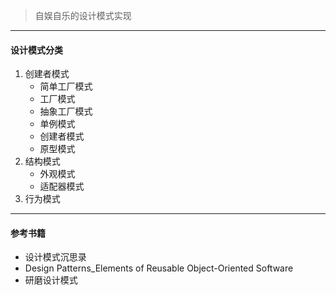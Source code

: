 > 自娱自乐的设计模式实现
---
#### 设计模式分类
1. 创建者模式
    - 简单工厂模式
    - 工厂模式
    - 抽象工厂模式
    - 单例模式
    - 创建者模式
    - 原型模式
2. 结构模式
    - 外观模式
    - 适配器模式
3. 行为模式
---
#### 参考书籍
- 设计模式沉思录
- Design Patterns_Elements of Reusable Object-Oriented Software
- 研磨设计模式